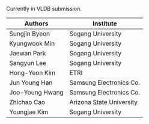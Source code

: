 Currently in VLDB submission.

| Authors             | Institute                         |
|------------------|------------------------------|
| Sungjin Byeon    | Sogang University            |
| Kyungwook Min    | Sogang University            |
| Jaewan Park      | Sogang University            |
| Sangyun Lee      | Sogang University            |
| Hong-Yeon Kim    | ETRI                         |
| Jun Young Han    | Samsung Electronics Co.      |
| Joo-Young Hwang  | Samsung Electronics Co.      |
| Zhichao Cao      | Arizona State University     |
| Youngjae Kim     | Sogang University            |

